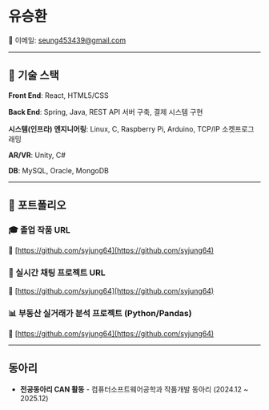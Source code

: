 # 유승환
 
📧 이메일: seung453439@gmail.com

---

## 🔧 기술 스택

**Front End**: React, HTML5/CSS 

**Back End**: Spring, Java, REST API 서버 구축, 결제 시스템 구현 

**시스템(인프라) 엔지니어링**: Linux, C, Raspberry Pi, Arduino, TCP/IP 소켓프로그래밍 

**AR/VR**: Unity, C#  

**DB**: MySQL, Oracle, MongoDB 

---

## 📁 포트폴리오

### 🎓 졸업 작품 URL  
🔗 [https://github.com/syjung64](https://github.com/syjung64)

### 💬 실시간 채팅 프로젝트 URL  
🔗 [https://github.com/syjung64](https://github.com/syjung64)

### 📊 부동산 실거래가 분석 프로젝트 (Python/Pandas)  
🔗 [https://github.com/syjung64](https://github.com/syjung64)

---

## 동아리

- **전공동아리 CAN 활동** - 컴퓨터소프트웨어공학과 작품개발 동아리 (2024.12 ~ 2025.12)  
